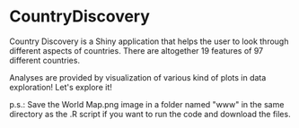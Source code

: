# CountryDiscovery

Country Discovery is a Shiny application that helps the user to look through different aspects of countries.
There are altogether 19 features of 97 different countries.

Analyses are provided by visualization of various kind of plots in data exploration!
Let's explore it!

p.s.: Save the World Map.png image in a folder named "www" in the same directory as the .R script if you want to run the code and download the files.
